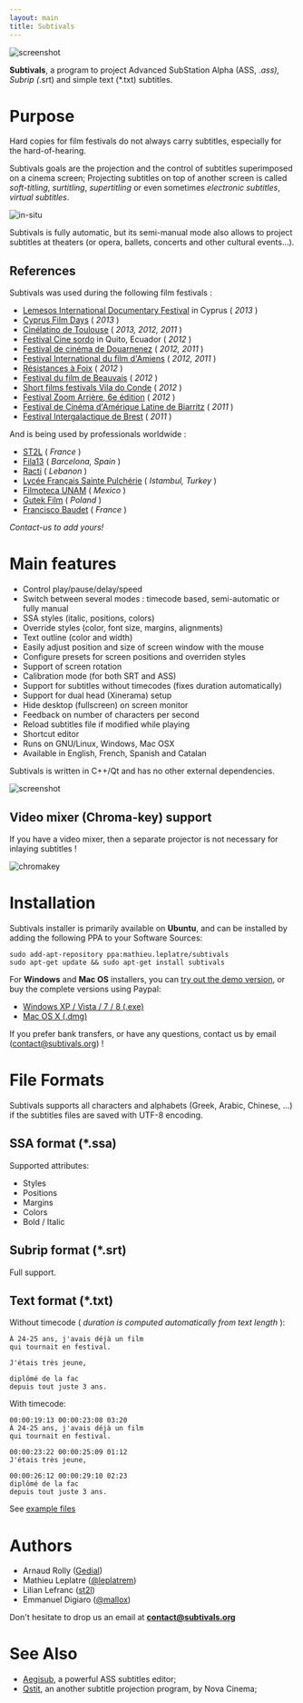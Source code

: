 ```yaml
---
layout: main
title: Subtivals
---
```

![screenshot](http://mathieu-leplatre.info/media/subtivals/subtivals.png)

**Subtivals**, a program to project Advanced SubStation Alpha (ASS, *.ass), Subrip (*.srt) and simple text (*.txt) subtitles.

Purpose
=======

Hard copies for film festivals do not always carry subtitles, especially for the hard-of-hearing.

Subtivals goals are the projection and the control of subtitles superimposed on a cinema screen;
Projecting subtitles on top of another screen is called *soft-titling*, *surtitling*, *supertitling* or even sometimes *electronic subtitles*, *virtual subtitles*.

![in-situ](http://mathieu-leplatre.info/media/subtivals/subtivals-insitu.png)

Subtivals is fully automatic, but its semi-manual mode also allows to project subtitles at theaters (or opera, ballets, concerts and other cultural events...). 

## References

Subtivals was used during the following film festivals :

* [Lemesos International Documentary Festival](http://filmfestival.com.cy) in Cyprus ( *2013* )
* [Cyprus Film Days](http://cyprusfilmdays.org) ( *2013* )
* [Cinélatino de Toulouse](http://www.cinelatino.com.fr) ( *2013, 2012, 2011* )
* [Festival Cine sordo](http://www.festivalcinesordo.com) in Quito, Ecuador ( *2012* )
* [Festival de cinéma de Douarnenez](http://www.festival-douarnenez.com) ( *2012, 2011* )
* [Festival International du film d'Amiens](http://www.filmfestamiens.org) ( *2012, 2011* )
* [Résistances à Foix](http://festival-resistances.fr) ( *2012* )
* [Festival du film de Beauvais](http://www.beauvaisfilmfest.com) ( *2012* )
* [Short films festivals Vila do Conde](http://rteixeira.eu) ( *2012* )
* [Festival Zoom Arrière, 6e édition](http://www.lacinemathequedetoulouse.com/archives/2012/thematiques) ( *2012* )
* [Festival de Cinéma d'Amérique Latine de Biarritz](http://www.festivaldebiarritz.com) ( *2011* )
* [Festival Intergalactique de Brest](http://festival-galactique.infini.fr) ( *2011* )

And is being used by professionals worldwide :

* [ST2L](http://st2l.fr) ( *France* )
* [Fila13](http://fila13.org/) ( *Barcelona, Spain* )
* [Racti](http://racti.com/) ( *Lebanon* )
* [Lycée Français Sainte Pulchérie](http://www.sp.k12.tr/) ( *Istambul, Turkey* )
* [Filmoteca UNAM](http://www.filmoteca.unam.mx) ( *Mexico* )
* [Gutek Film](http://gutekfilm.pl/) ( *Poland* )
* [Francisco Baudet](http://virtuelcompagnie.eu/) ( *France* )

*Contact-us to add yours!*
 
Main features
=============

* Control play/pause/delay/speed
* Switch between several modes : timecode based, semi-automatic or fully manual
* SSA styles (italic, positions, colors)
* Override styles (color, font size, margins, alignments)
* Text outline (color and width)
* Easily adjust position and size of screen window with the mouse
* Configure presets for screen positions and overriden styles
* Support of screen rotation
* Calibration mode (for both SRT and ASS)
* Support for subtitles without timecodes (fixes duration automatically)
* Support for dual head (Xinerama) setup
* Hide desktop (fullscreen) on screen monitor
* Feedback on number of characters per second
* Reload subtitles file if modified while playing
* Shortcut editor
* Runs on GNU/Linux, Windows, Mac OSX
* Available in English, French, Spanish and Catalan

Subtivals is written in C++/Qt and has no other external dependencies.

![screenshot](http://mathieu-leplatre.info/media/subtivals/subtivals-preview.png)

## Video mixer (Chroma-key) support

If you have a video mixer, then a separate projector is not necessary for inlaying subtitles !

![chromakey](http://mathieu-leplatre.info/media/subtivals/subtivals-chromakey.png)


Installation
============

Subtivals installer is primarily available on **Ubuntu**, and can be installed by adding the
following PPA to your Software Sources:

    sudo add-apt-repository ppa:mathieu.leplatre/subtivals
    sudo apt-get update && sudo apt-get install subtivals

For **Windows** and **Mac OS** installers, you can [try out the demo version](http://mathieu-leplatre.info/media/subtivals/),
or buy the complete versions using Paypal:

* [Windows XP / Vista / 7 / 8 (.exe)](http://www.digitalgoodsstore.com/mydgs/apNeyq)
* [Mac OS X (.dmg)](http://www.digitalgoodsstore.com/mydgs/5RQeV1)

If you prefer bank transfers, or have any questions, contact us by email (contact@subtivals.org) !


File Formats
============

Subtivals supports all characters and alphabets (Greek, Arabic, Chinese, ...) if the subtitles files are saved with UTF-8 encoding. 

## SSA format (*.ssa)

Supported attributes:

* Styles
* Positions
* Margins
* Colors
* Bold / Italic

## Subrip format (*.srt)

Full support.

## Text format (*.txt)

Without timecode ( *duration is computed automatically from text length* ):

```
À 24-25 ans, j'avais déjà un film
qui tournait en festival.

J'étais très jeune,

diplômé de la fac
depuis tout juste 3 ans.
```

With timecode:

```
00:00:19:13 00:00:23:08 03:20
À 24-25 ans, j'avais déjà un film
qui tournait en festival.

00:00:23:22 00:00:25:09 01:12
J'étais très jeune,

00:00:26:12 00:00:29:10 02:23
diplômé de la fac
depuis tout juste 3 ans.
```

See [example files](https://github.com/traxtech/subtivals/tree/master/examples)


Authors
=======

* Arnaud Rolly ([Gedial](http://www.gedial.com))
* Mathieu Leplatre ([@leplatrem](http://mathieu-leplatre.info))
* Lilian Lefranc ([st2l](http://st2l.fr))
* Emmanuel Digiaro ([@mallox](http://twitter.com/mallox))

Don't hesitate to drop us an email at **contact@subtivals.org**

See Also
========

* [Aegisub](http://www.aegisub.org), a powerful ASS subtitles editor;
* [Qstit](http://www.nova-cinema.org/spip.php?rubrique1664&lang=en), an another subtitle projection program, by Nova Cinema;
